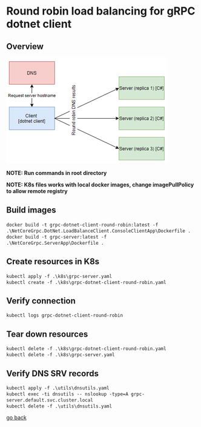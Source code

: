 # Round robin load balancing for gRPC dotnet client

## Overview

![Overview](./overview.PNG)

__NOTE: Run commands in root directory__

__NOTE: K8s files works with local docker images, change imagePullPolicy to allow remote registry__

## Build images
```
docker build -t grpc-dotnet-client-round-robin:latest -f .\NetCoreGrpc.DotNet.LoadBalanceClient.ConsoleClientApp\Dockerfile .
docker build -t grpc-server:latest -f .\NetCoreGrpc.ServerApp\Dockerfile .
```

## Create resources in K8s
```
kubectl apply -f .\k8s\grpc-server.yaml
kubectl create -f .\k8s\grpc-dotnet-client-round-robin.yaml
```

## Verify connection
```
kubectl logs grpc-dotnet-client-round-robin
```

## Tear down resources
```
kubectl delete -f .\k8s\grpc-dotnet-client-round-robin.yaml
kubectl delete -f .\k8s\grpc-server.yaml
```

## Verify DNS SRV records
```
kubectl apply -f .\utils\dnsutils.yaml
kubectl exec -ti dnsutils -- nslookup -type=A grpc-server.default.svc.cluster.local
kubectl delete -f .\utils\dnsutils.yaml
```

[go back](../../README.md)